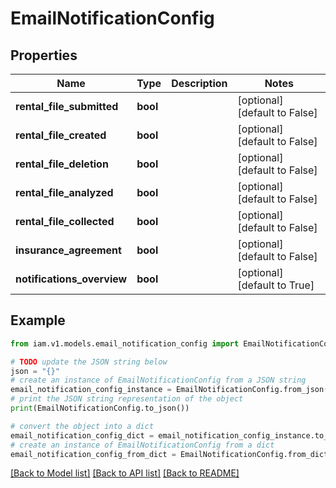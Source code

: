 # EmailNotificationConfig


## Properties

Name | Type | Description | Notes
------------ | ------------- | ------------- | -------------
**rental_file_submitted** | **bool** |  | [optional] [default to False]
**rental_file_created** | **bool** |  | [optional] [default to False]
**rental_file_deletion** | **bool** |  | [optional] [default to False]
**rental_file_analyzed** | **bool** |  | [optional] [default to False]
**rental_file_collected** | **bool** |  | [optional] [default to False]
**insurance_agreement** | **bool** |  | [optional] [default to False]
**notifications_overview** | **bool** |  | [optional] [default to True]

## Example

```python
from iam.v1.models.email_notification_config import EmailNotificationConfig

# TODO update the JSON string below
json = "{}"
# create an instance of EmailNotificationConfig from a JSON string
email_notification_config_instance = EmailNotificationConfig.from_json(json)
# print the JSON string representation of the object
print(EmailNotificationConfig.to_json())

# convert the object into a dict
email_notification_config_dict = email_notification_config_instance.to_dict()
# create an instance of EmailNotificationConfig from a dict
email_notification_config_from_dict = EmailNotificationConfig.from_dict(email_notification_config_dict)
```
[[Back to Model list]](../README.md#documentation-for-models) [[Back to API list]](../README.md#documentation-for-api-endpoints) [[Back to README]](../README.md)


